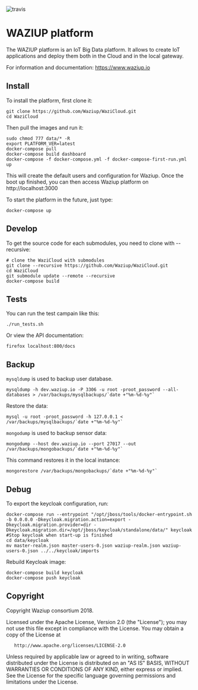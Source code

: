 ![travis](https://travis-ci.org/Waziup/Platform.svg?branch=master)


WAZIUP platform
===============

The WAZIUP platform is an IoT Big Data platform.
It allows to create IoT applications and deploy them both in the Cloud and in the local gateway.

For information and documentation: https://www.waziup.io

Install
-------

To install the platform, first clone it:
```
git clone https://github.com/Waziup/WaziCloud.git
cd WaziCloud
```

Then pull the images and run it:
```
sudo chmod 777 data/* -R
export PLATFORM_VER=latest
docker-compose pull
docker-compose build dashboard
docker-compose -f docker-compose.yml -f docker-compose-first-run.yml up
```

This will create the default users and configuration for Waziup.
Once the boot up finished, you can then access Waziup platform on http://localhost:3000

To start the platform in the future, just type:
```
docker-compose up
```

Develop
-------

To get the source code for each submodules, you need to clone with --recursive:
```
# clone the WaziCloud with submodules
git clone --recursive https://github.com/Waziup/WaziCloud.git
cd WaziCloud
git submodule update --remote --recursive
docker-compose build
```

Tests
-----

You can run the test campain like this:
```
./run_tests.sh
```

Or view the API documentation:
```
firefox localhost:800/docs
```

Backup
------

`mysqldump` is used to backup user database.
```
mysqldump -h dev.waziup.io -P 3306 -u root -proot_password --all-databases > /var/backups/mysqlbackups/`date +"%m-%d-%y"`
```

Restore the data:
```
mysql -u root -proot_password -h 127.0.0.1 <  /var/backups/mysqlbackups/`date +"%m-%d-%y"`
```

`mongodump` is used to backup sensor data:
```
mongodump --host dev.waziup.io --port 27017 --out /var/backups/mongobackups/`date +"%m-%d-%y"`
```

This command restores it in the local instance:
```
mongorestore /var/backups/mongobackups/`date +"%m-%d-%y"`
```

Debug
-----

To export the keycloak configuration, run:
```
docker-compose run --entrypoint "/opt/jboss/tools/docker-entrypoint.sh -b 0.0.0.0 -Dkeycloak.migration.action=export -Dkeycloak.migration.provider=dir -Dkeycloak.migration.dir=/opt/jboss/keycloak/standalone/data/" keycloak
#Stop keycloak when start-up is finished
cd data/keycloak
mv master-realm.json master-users-0.json waziup-realm.json waziup-users-0.json ../../keycloak/imports
```
Rebuild Keycloak image:
```
docker-compose build keycloak
docker-compose push keycloak
```

Copyright
---------

Copyright Waziup consortium 2018.

   Licensed under the Apache License, Version 2.0 (the "License");
   you may not use this file except in compliance with the License.
   You may obtain a copy of the License at

       http://www.apache.org/licenses/LICENSE-2.0

   Unless required by applicable law or agreed to in writing, software
   distributed under the License is distributed on an "AS IS" BASIS,
   WITHOUT WARRANTIES OR CONDITIONS OF ANY KIND, either express or implied.
   See the License for the specific language governing permissions and
   limitations under the License.

